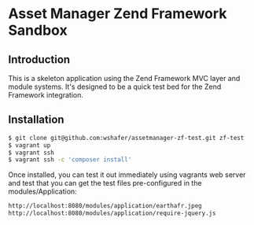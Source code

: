 # Asset Manager Zend Framework Sandbox

## Introduction

This is a skeleton application using the Zend Framework MVC layer and module
systems. It's designed to be a quick test bed for the 
Zend Framework integration.

## Installation


```bash
$ git clone git@github.com:wshafer/assetmanager-zf-test.git zf-test
$ vagrant up
$ vagrant ssh
$ vagrant ssh -c 'composer install'
```

Once installed, you can test it out immediately using vagrants
web server and test that you can get the test files pre-configured
in the modules/Application:

```bash
http://localhost:8080/modules/application/earthafr.jpeg
http://localhost:8080/modules/application/require-jquery.js
```